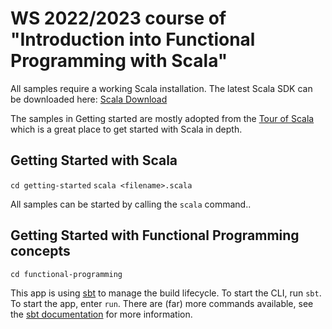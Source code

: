 # WS 2022/2023 course of "Introduction into Functional Programming with Scala"

All samples require a working Scala installation.
The latest Scala SDK can be downloaded here: [Scala Download](https://www.scala-lang.org/download/)

The samples in Getting started are mostly adopted from the [Tour of Scala](https://docs.scala-lang.org/tour/tour-of-scala.html) which is a great place to get started with Scala in depth.

## Getting Started with Scala

`cd getting-started`
`scala <filename>.scala`

All samples can be started by calling the `scala` command..

## Getting Started with Functional Programming concepts

`cd functional-programming`

This app is using [sbt](https://www.scala-sbt.org/) to manage the build lifecycle.
To start the CLI, run `sbt`. 
To start the app, enter `run`.
There are (far) more commands available, see the [sbt documentation](https://www.scala-sbt.org/1.x/docs/Command-Line-Reference.html) for more information.
